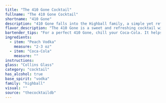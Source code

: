 ```yaml
---
title: "The 410 Gone Cocktail"
fullname: "The 410 Gone Cocktail"
shortname: "410 Gone"
description: "410 Gone falls into the Highball family, a simple yet refreshing category. It's likely a modern creation, combining the classic soda-and-spirit mix with the popularity of fruit-infused vodkas. The name, referencing an area code, suggests a regional or local origin. "
flavor_description: "The 410 Gone is a sweet and refreshing cocktail with a playful balance of flavors. The Peach Vodka provides a smooth, fruity base, while the Coca-Cola adds a classic cola sweetness and a hint of spice. The combination creates a delightful mix of peach, vanilla, and caramel notes, resulting in a satisfyingly sweet and fizzy drink that's perfect for any occasion. "
bartender_tips: "For a perfect 410 Gone, chill your Coca-Cola. It helps maintain the fizz and keeps the drink refreshingly cold. Use good quality peach vodka for a more pronounced flavor. Don't over-pour the vodka; a 1:2 ratio with Coca-Cola is ideal. A simple garnish of a peach slice or a maraschino cherry adds a touch of elegance. "
ingredients:
  - item: "Peach Vodka"
    measure: "2-3 oz"
  - item: "Coca-Cola"
    measure: ""
instructions:
glass: "Collins Glass"
category: "cocktail"
has_alcohol: true
base_spirit: "vodka"
family: "highball"
visual: ""
source: "thecocktaildb"
---
```


